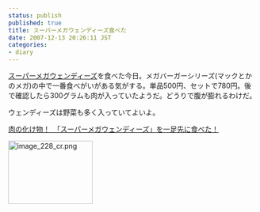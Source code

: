 ```yaml
---
status: publish
published: true
title: スーパーメガウェンディーズ食べた
date: 2007-12-13 20:26:11 JST
categories:
- diary
---
```

[スーパーメガウェンディーズ](http://www.nihon-wendies.co.jp/wendys/index.html)を食べた今日。メガバーガーシリーズ(マックとかのメガ)の中で一番食べがいがある気がする。単品500円、セットで780円。後で確認したら300グラムも肉が入っていたようだ。どうりで腹が膨れるわけだ。

ウェンディーズは野菜も多く入っていてよいよ。

<a href="http://ascii.jp/elem/000/000/091/91768/">肉の化け物！　「スーパーメガウェンディーズ」を一足先に食べた！</a>

<img src="http://junkai.org/blog/wp-content/uploads/image_228_cr.png" alt="image_228_cr.png" height="128" width="170" />
